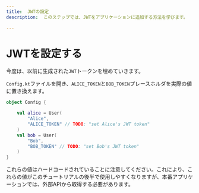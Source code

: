 ```yaml
---
title:  JWTの設定
description:  このステップでは、JWTをアプリケーションに追加する方法を学びます。

---
```


JWTを設定する
========

今度は、以前に生成された`JWT`トークンを埋めていきます。

`Config.kt`ファイルを開き、`ALICE_TOKEN`と`BOB_TOKEN`プレースホルダを実際の値に置き換えます。

```kotlin
object Config {

    val alice = User(
        "Alice",
        "ALICE_TOKEN" // TODO: "set Alice's JWT token"
    )
    val bob = User(
        "Bob",
        "BOB_TOKEN" // TODO: "set Bob's JWT token"
    )
}
```

これらの値はハードコードされていることに注意してください。これにより、これらの値がこのチュートリアルの後半で使用しやすくなりますが、本番アプリケーションでは、外部APIから取得する必要があります。

